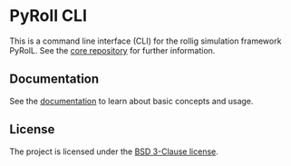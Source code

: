# PyRoll CLI

This is a command line interface (CLI) for the rollig simulation framework PyRolL.
See the [core repository](https://github.com/pyroll-project/pyroll-core) for further information.

## Documentation

See the [documentation](https://pyroll.readthedocs.io/en/latest/basic/cli.html) to learn about basic concepts and
usage.

## License

The project is licensed under the [BSD 3-Clause license](LICENSE).
